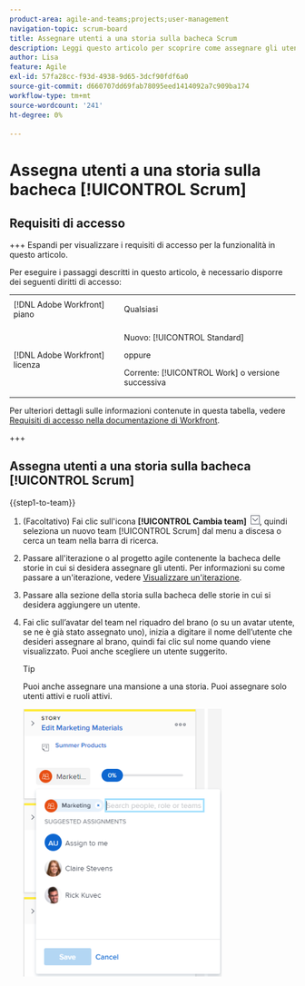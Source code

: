 ```yaml
---
product-area: agile-and-teams;projects;user-management
navigation-topic: scrum-board
title: Assegnare utenti a una storia sulla bacheca Scrum
description: Leggi questo articolo per scoprire come assegnare gli utenti a una storia sulla bacheca Scrum.
author: Lisa
feature: Agile
exl-id: 57fa28cc-f93d-4938-9d65-3dcf90fdf6a0
source-git-commit: d660707dd69fab78095eed1414092a7c909ba174
workflow-type: tm+mt
source-wordcount: '241'
ht-degree: 0%

---
```


# Assegna utenti a una storia sulla bacheca [!UICONTROL Scrum]

## Requisiti di accesso

+++ Espandi per visualizzare i requisiti di accesso per la funzionalità in questo articolo.

Per eseguire i passaggi descritti in questo articolo, è necessario disporre dei seguenti diritti di accesso:

<table style="table-layout:auto"> 
 <tbody> 
  <tr> 
   <td role="rowheader">[!DNL Adobe Workfront] piano</td> 
   <td> <p>Qualsiasi</p> </td> 
  </tr> 
  <tr> 
   <td role="rowheader">[!DNL Adobe Workfront] licenza</td> 
   <td> <p>Nuovo: [!UICONTROL Standard]</p> 
   oppure
   <p>Corrente: [!UICONTROL Work] o versione successiva</p> </td> 
  </tr>
 </tbody> 
</table>

Per ulteriori dettagli sulle informazioni contenute in questa tabella, vedere [Requisiti di accesso nella documentazione di Workfront](/help/quicksilver/administration-and-setup/add-users/access-levels-and-object-permissions/access-level-requirements-in-documentation.md).

+++

## Assegna utenti a una storia sulla bacheca [!UICONTROL Scrum]

{{step1-to-team}}

1. (Facoltativo) Fai clic sull&#39;icona **[!UICONTROL Cambia team]** ![Cambia team](assets/switch-team-icon.png), quindi seleziona un nuovo team [!UICONTROL Scrum] dal menu a discesa o cerca un team nella barra di ricerca.

1. Passare all&#39;iterazione o al progetto agile contenente la bacheca delle storie in cui si desidera assegnare gli utenti. Per informazioni su come passare a un&#39;iterazione, vedere [Visualizzare un&#39;iterazione](../../../agile/use-scrum-in-an-agile-team/iterations/view-iteration.md).
1. Passare alla sezione della storia sulla bacheca delle storie in cui si desidera aggiungere un utente.
1. Fai clic sull’avatar del team nel riquadro del brano (o su un avatar utente, se ne è già stato assegnato uno), inizia a digitare il nome dell’utente che desideri assegnare al brano, quindi fai clic sul nome quando viene visualizzato. Puoi anche scegliere un utente suggerito.

   >[!TIP]
   >
   >Puoi anche assegnare una mansione a una storia. Puoi assegnare solo utenti attivi e ruoli attivi.

   ![Aggiungi assegnazione alla scheda delle storie](assets/addassignmenttostorycard-350x472.png)
